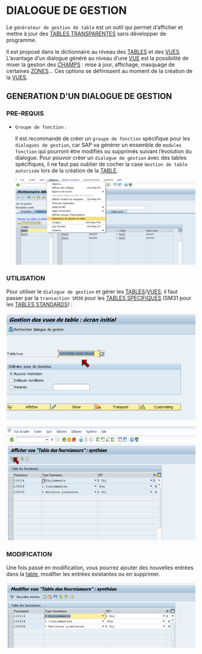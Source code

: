 # DIALOGUE DE GESTION

Le `générateur de gestion de table` est un outil qui permet d’afficher et mettre à jour des [TABLES TRANSPARENTES](./02_TABLES.md) sans développer de programme.

Il est proposé dans le dictionnaire au niveau des [TABLES](./02_TABLES.md) et des [VUES](./05_VUES.md). L’avantage d’un dialogue généré au niveau d’une [VUE](./05_VUES.md) est la possibilité de mixer la gestion des [CHAMPS](../07_DDIC/03_CHAMPS.md) : mise à jour, affichage, masquage de certaines [ZONES](../07_DDIC/03_CHAMPS.md)… Ces options se définissent au moment de la création de la [VUES](./05_VUES.md).

## GENERATION D'UN DIALOGUE DE GESTION

### PRE-REQUIS

- `Groupe de fonction` :

  Il est recommandé de créer un `groupe de fonction` spécifique pour les `dialogues de gestion`, car SAP va générer un ensemble de `modules fonction` qui pourront être modifiés ou supprimés suivant l’évolution du dialogue. Pour pouvoir créer un `dialogue de gestion` avec des tables spécifiques, il ne faut pas oublier de cocher la case `Gestion de table autorisée` lors de la création de la [TABLE](./02_TABLES.md).

  ![](../assets/images/DIALOGUE_DE_GESTION_001.png)

### UTILISATION

Pour utiliser le `dialogue de gestion` et gérer les [TABLES](./02_TABLES.md)/[VUES](./05_VUES.md), il faut passer par la `transaction SM30` pour les [TABLES SPECIFIQUES](./02_TABLES.md) (SM31 pour les [TABLES STANDARDS](./02_TABLES.md)) :

  ![](../assets/images/DIALOGUE_DE_GESTION_002.png)

  ![](../assets/images/DIALOGUE_DE_GESTION_003.png)

### MODIFICATION

Une fois passé en modification, vous pourrez ajouter des nouvelles entrées dans la [table](./08_TABLES.md), modifier les entrées existantes ou en supprimer.

  ![](../assets/images/DIALOGUE_DE_GESTION_004.png)

